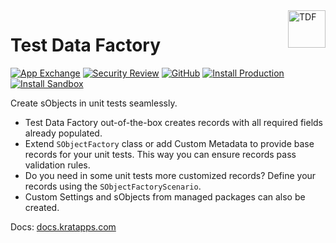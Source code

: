 <a href="https://docs.kratapps.com/test-data-factory/">
  <img title="Test Data Factory" alt="TDF" width="60px" height="60px" align="right"
       src="https://docs.kratapps.com/images/logo_tdf_642_642.png"  />
</a>

# Test Data Factory

[![App Exchange](https://img.shields.io/badge/AppExchange-Test%20Data%20Factory-blue?logo=salesforce)](https://appexchange.salesforce.com/appxListingDetail?listingId=a0N4V00000FNCbZUAX)
[![Security Review](https://img.shields.io/badge/Security%20Review-Passed-green)](https://appexchange.salesforce.com/appxListingDetail?listingId=a0N4V00000FNCbZUAX)
[![GitHub](https://img.shields.io/badge/GitHub-Public-black?logo=github)](https://github.com/kratapps/test-data-factory)
[![Install Production](https://img.shields.io/badge/Managed%20Package-Install%20Production-cyan)](https://login.salesforce.com/packaging/installPackage.apexp?p0=04t09000000vCWn)
[![Install Sandbox](https://img.shields.io/badge/Managed%20Package-Install%20Sandbox-cyan)](https://test.salesforce.com/packaging/installPackage.apexp?p0=04t09000000vCWn)

Create sObjects in unit tests seamlessly.

- Test Data Factory out-of-the-box creates records with all required fields already populated.
- Extend `SObjectFactory` class or add Custom Metadata to provide base records for your unit tests. This way you can ensure records pass validation rules.
- Do you need in some unit tests more customized records? Define your records using the `SObjectFactoryScenario`.
- Custom Settings and sObjects from managed packages can also be created.

Docs: [docs.kratapps.com](https://docs.kratapps.com/test-data-factory/)
